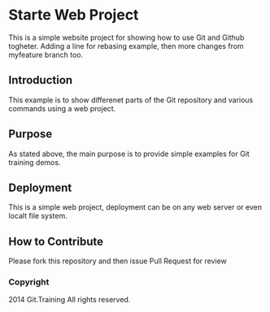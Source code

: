 # Starte Web Project

This is a simple website project for
showing how to use Git and Github togheter.
Adding a line for rebasing example, then
more changes from myfeature branch too.

## Introduction

This example is to show differenet parts 
of the Git repository and various commands
using a web project.

## Purpose

As stated above, the main purpose is to
provide simple examples for Git training
demos.

## Deployment

This is a simple web project, deployment
can be on any web server or even localt
file system.

## How to Contribute

Please fork this repository and then issue Pull Request for 
review

### Copyright
2014 Git.Training All rights reserved.